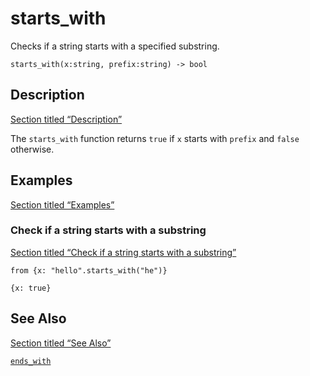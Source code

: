 # starts_with

Checks if a string starts with a specified substring.

```tql
starts_with(x:string, prefix:string) -> bool
```

## Description

[Section titled “Description”](#description)

The `starts_with` function returns `true` if `x` starts with `prefix` and `false` otherwise.

## Examples

[Section titled “Examples”](#examples)

### Check if a string starts with a substring

[Section titled “Check if a string starts with a substring”](#check-if-a-string-starts-with-a-substring)

```tql
from {x: "hello".starts_with("he")}
```

```tql
{x: true}
```

## See Also

[Section titled “See Also”](#see-also)

[`ends_with`](/reference/functions/ends_with)